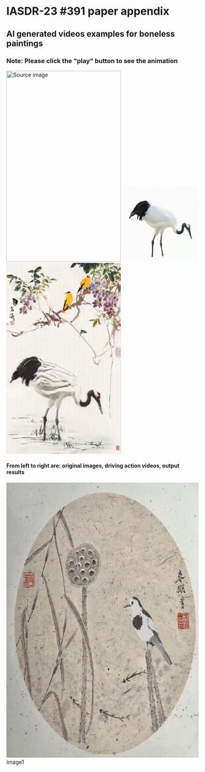 # IASDR-23 #391 paper appendix

## AI generated videos examples for boneless paintings

### Note: Please click the "play" button to see the animation


<span style="display:inline-block;">
    <img src="/img/f27ca2560ed8abd1eb16e8317e9cefc.png" width="300" height="500" title="Source image"/>
    <img src="/img/crane1.gif" width="200" height="200" title="Action video"/>
    <img src="/img/cbb.gif" width="300" height="500" title="Output results"/>
</span>


#### From left to right are: original images, driving action videos, output results

<span style="display:inline-block;">
    <img src="/img/bird.gif" width="720" height="720" title="Birds"/><br>Image1
</span>
